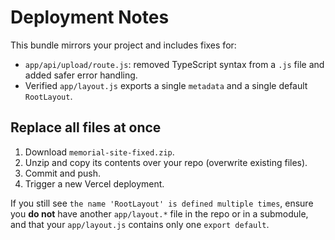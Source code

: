 # Deployment Notes

This bundle mirrors your project and includes fixes for:
- `app/api/upload/route.js`: removed TypeScript syntax from a `.js` file and added safer error handling.
- Verified `app/layout.js` exports a single `metadata` and a single default `RootLayout`.

## Replace all files at once
1. Download `memorial-site-fixed.zip`.
2. Unzip and copy its contents over your repo (overwrite existing files).
3. Commit and push.
4. Trigger a new Vercel deployment.

If you still see `the name 'RootLayout' is defined multiple times`, ensure you **do not** have another `app/layout.*` file in the repo or in a submodule, and that your `app/layout.js` contains only one `export default`.
